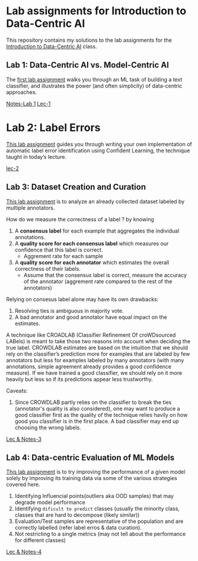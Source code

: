 # Lab assignments for Introduction to Data-Centric AI

This repository contains my solutions to the lab assignments for the [Introduction to
Data-Centric AI](https://dcai.csail.mit.edu/) class.

## Lab 1: Data-Centric AI vs. Model-Centric AI

The [first lab assignment](https://github.com/hazrulakmal/deep-learning/tree/main/dcai-lab/1.%20data-centric-model-centric) walks you through an ML task of building a text classifier, and illustrates the power (and often simplicity) of data-centric approaches.

[Notes-Lab 1]()
[Lec-1]()

# Lab 2: Label Errors

[This lab assignment]() guides you through writing your own implementation of
automatic label error identification using Confident Learning, the technique taught in today’s lecture.


[lec-2](https://dcai.csail.mit.edu/lectures/label-errors/)

## Lab 3: Dataset Creation and Curation

[This lab assignment]() is to analyze an already collected dataset labeled by multiple annotators.

How do we measure the correctness of a label ? by knowing 
1. A **consensus label** for each example that aggregates the individual annotations.
2. A **quality score for each consensus label** which measures our confidence that this label is correct.
    - Aggrement rate for each sample 
3. A **quality score for each annotator** which estimates the overall correctness of their labels.
    - Assume that the consensus label is correct, measure the accuracy of the annotator (aggrement rate compared to the rest of the annotators)

Relying on consesus label alone may have its own drawbacks:
1. Resolving ties is ambiguous in majority vote.
2. A bad annotator and good annotator have equal impact on the estimates.

A technique like CROADLAB (Classifier Refinement Of croWDsourced LABels) is meant to take those two reasons into account when deciding the true label. CROWDLAB estimates are based on the intuition that we should rely on the classifier’s prediction more for examples that are labeled by few annotators but less for examples labeled by many annotators (with many annotations, simple agreement already provides a good confidence measure). If we have trained a good classifier, we should rely on it more heavily but less so if its predictions appear less trustworthy. 

Caveats:
1. Since CROWDLAB partly relies on the classifier to break the ties (annotator's quality is also considered), one may want to produce a good classifier first as the quality of the technique relies havily on how good you classifier is in the first place. A bad classifier may end up choosing the wrong labels. 

[Lec & Notes-3](https://dcai.csail.mit.edu/lectures/dataset-creation-curation/)

## Lab 4: Data-centric Evaluation of ML Models

[This lab assignment]() is to try improving the performance of a given
model solely by improving its training data via some of the various strategies covered here.

1. Identifying Influencial points(outliers aka OOD samples) that may degrade model performance
2. Identifying `dificult to predict` classes (usually the minority class, classes that are hard to decompose (likely similar))
3. Evaluation/Test samples are representative of the population and are correctly labelled (refer label erros & data curation). 
4. Not restricting to a single metrics (may not tell about the performance for different classes)

[Lec & Notes-4](https://dcai.csail.mit.edu/lectures/data-centric-evaluation/)
